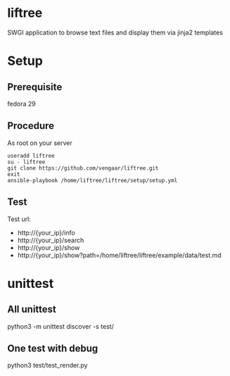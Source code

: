 # liftree
SWGI application to browse text files and display them via jinja2 templates

# Setup

## Prerequisite

fedora 29

## Procedure
As root on your server

~~~~
useradd liftree
su - liftree
git clone https://github.com/vengaar/liftree.git
exit
ansible-playbook /home/liftree/liftree/setup/setup.yml
~~~~

## Test
Test url:

* http://{your_ip}/info
* http://{your_ip}/search
* http://{your_ip}/show
* http://{your_ip}/show?path=/home/liftree/liftree/example/data/test.md

# unittest

## All unittest
python3 -m unittest discover -s test/

## One test with debug
python3 test/test_render.py

